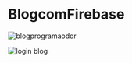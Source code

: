# BlogcomFirebase
![blogprogramaodor](https://user-images.githubusercontent.com/42320368/90461049-afcb0900-e0db-11ea-845f-551913ce4cf8.PNG)


![login blog](https://user-images.githubusercontent.com/42320368/90461053-b194cc80-e0db-11ea-9ccf-e3fdd125ef35.PNG)
